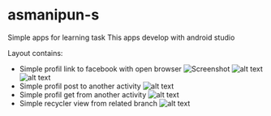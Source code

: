 # asmanipun-s
Simple apps for learning task
This apps develop with android studio 

Layout contains:
- Simple profil link to facebook with open browser
![Screenshot](asmanipun-s/screen-profil.png)
![alt text](https://github.com/layumi3/asmanipun-s/blob/master/screen-profil.png)
![alt text](https://github.com/layumi3/asmanipun-s/blob/master/openned-browser.png)
- Simple profil post to another activity
![alt text](https://github.com/layumi3/asmanipun-s/blob/master/profile-input.jpeg)
- Simple profil get from another activity
![alt text](https://github.com/layumi3/asmanipun-s/blob/master/profile-output.jpeg)
- Simple recycler view from related branch
![alt text](https://github.com/layumi3/asmanipun-s/blob/master/recycler-view.jpg)
